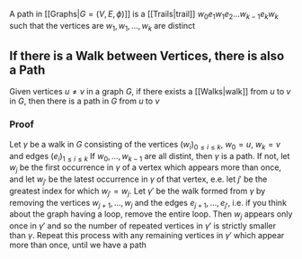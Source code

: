 A path in [[Graphs|$G=(V,E,\phi)$]] is a [[Trails|trail]] $w_{0}e_{1}w_{1}e_{2}\dots w_{k-1}e_{k}w_{k}$ such that the vertices are $w_{1},w_{1},\dots,w_{k}$ are distinct
## If there is a Walk between Vertices, there is also a Path
Given vertices $u\neq v$ in a graph $G$, if there exists a [[Walks|walk]] from $u$ to $v$ in $G$, then there is a path in $G$ from $u$ to $v$
### Proof
Let $\gamma$ be a walk in $G$ consisting of the vertices $(w_{i})_{0\leq i\leq k}$, $w_{0}=u$, $w_{k}=v$ and edges $(e_{i})_{1\leq i\leq k}$
If $w_{0},\dots,w_{k-1}$ are all distint, then $\gamma$ is a path. If not, let $w_{j}$ be the first occurrence in $\gamma$ of a vertex which appears more than once, and let $w_{j'}$ be the latest occurrence in $\gamma$ of that vertex, e.e. let $j'$ be the greatest index for which $w_{j'}=w_{j}$. Let $\gamma'$ be the walk formed from $\gamma$ by removing the vertices $w_{j+1},\dots,w_{j}$ and the edges $e_{j+1},\dots,e_{j'}$, i.e. if you think about the graph having a loop, remove the entire loop. Then $w_{j}$ appears only once in $\gamma'$ and so the number of repeated vertices in $\gamma'$ is strictly smaller than $\gamma$. Repeat this process with any remaining vertices in $\gamma'$ which appear more than once, until we have a path